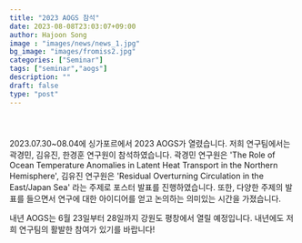 ```yaml
---
title: "2023 AOGS 참석"
date: 2023-08-08T23:03:07+09:00
author: Hajoon Song
image : "images/news/news_1.jpg"
bg_image: "images/fromiss2.jpg"
categories: ["Seminar"]
tags: ["seminar","aogs"]
description: ""
draft: false
type: "post"
---
```

###
<div class='image'>
<img src="/images/aogs_presentation.png" class="img-responsive; width:50%;" alt="">
</div>
<br>

2023.07.30~08.04에 싱가포르에서 2023 AOGS가 열렸습니다. 저희 연구팀에서는 곽경민, 김유진, 한경훈 연구원이 참석하였습니다. 곽경민 연구원은 'The Role of Ocean Temperature Anomalies in Latent Heat Transport in the Northern Hemisphere', 김유진 연구원은 'Residual Overturning Circulation in the East/Japan Sea' 라는 주제로 포스터 발표를 진행하였습니다. 또한, 다양한 주제의 발표를 들으면서 연구에 대한 아이디어를 얻고 논의하는 의미있는 시간을 가졌습니다.

내년 AOGS는 6월 23일부터 28일까지 강원도 평창에서 열릴 예정입니다. 내년에도 저희 연구팀의 활발한 참여가 있기를 바랍니다!

<div class='image'>
<img src="/images/aogs_2023.png" class="img-responsive; width:50%;" alt="">
</div>
<br>
